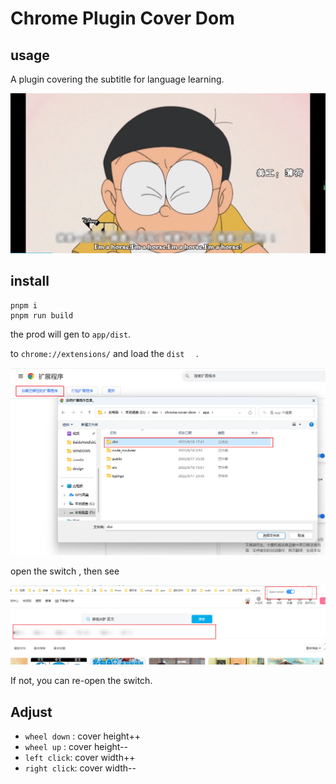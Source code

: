 # Chrome Plugin Cover Dom

## usage

A plugin covering the subtitle for language learning.

<img src="./usage/cover-language.jpg">


## install

```shell
pnpm i
pnpm run build
```

the prod will gen to `app/dist`.

to  `chrome://extensions/` and load the `dist  ` .

![image-20220919195106563](README.assets/image-20220919195106563.png)



open the switch , then see

![image-20220919195502509](README.assets/image-20220919195502509.png)



If not, you can re-open the switch.



## Adjust

+ `wheel down` : cover height++
+ `wheel up` : cover height--
+ `left click`: cover width++
+ `right click`: cover width--
